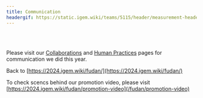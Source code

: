 ```yaml
---
title: Communication
headergif: https://static.igem.wiki/teams/5115/header/measurement-header.gif
---
```


<br><br>

Please visit our [Collaborations](/fudan/collaborations/) and [Human Practices](/fudan/human-practices/) pages for communication we did this year.

Back to [https://2024.igem.wiki/fudan/](https://2024.igem.wiki/fudan/)

To check scencs behind our promotion video, please visit [https://2024.igem.wiki/fudan/promotion-video](/fudan/promotion-video)